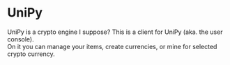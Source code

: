 # UniPy
UniPy is a crypto engine I suppose? This is a client for UniPy (aka. the user console).\
On it you can manage your items, create currencies, or mine for selected crypto currency.

